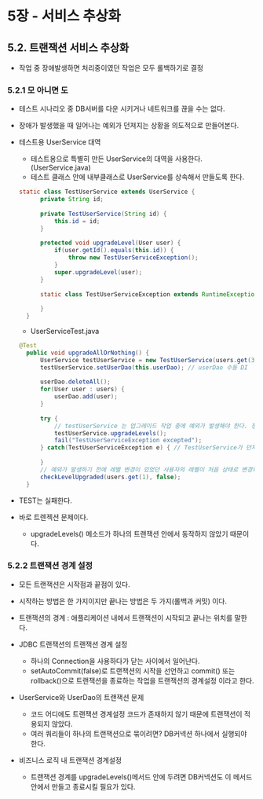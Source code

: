 # 5장 - 서비스 추상화

## 5.2. 트랜잭션 서비스 추상화
* 작업 중 장애발생하면 처리중이였던 작업은 모두 롤백하기로 결정

### 5.2.1 모 아니면 도
* 테스트 시나리오 중 DB서버를 다운 시키거나 네트워크를 끊을 수는 없다.
* 장애가 발생했을 때 일어나는 예외가 던져지는 상황을 의도적으로 만들어본다.
* 테스트용 UserService 대역
  * 테스트용으로 특별히 만든 UserService의 대역을 사용한다. (UserService.java)
  * 테스트 클래스 안에 내부클래스로 UserService를 상속해서 만들도록 한다.
  ```java
  static class TestUserService extends UserService {
		private String id;
		
		private TestUserService(String id) {
			this.id = id;
		}
		
		protected void upgradeLevel(User user) {
			if(user.getId().equals(this.id)) {
				throw new TestUserServiceException();
			}
			super.upgradeLevel(user);
		}
		
		static class TestUserServiceException extends RuntimeException {
			
		}
	}
  ```
  * UserServiceTest.java
  ```java
  @Test
	public void upgradeAllOrNothing() {
		UserService testUserService = new TestUserService(users.get(3).getId()); // 예외를 발생시킬 네 번째 사용자의 id를 넣어서 생성한다.
		testUserService.setUserDao(this.userDao); // userDao 수동 DI
		
		userDao.deleteAll();
		for(User user : users) {
			userDao.add(user);
		}
		
		try {
			// testUserService 는 업그레이드 작업 중에 예외가 발생해야 한다. 정상 종료라면 문제가 있으니 실패
			testUserService.upgradeLevels();
			fail("TestUserServiceException excepted");
		} catch(TestUserServiceException e) { // TestUserService가 던져주는 예외를 잡아서 계속 진행되도록 한다. 그 외의 예외라면 테스트 실패
			
		}
		// 예외가 발생하기 전에 레벨 변경이 있었던 사용자의 레벨이 처음 상태로 변경되었는지 확인
		checkLevelUpgraded(users.get(1), false);
	}
  ```

* TEST는 실패한다.
* 바로 트렌젝션 문제이다.
  * upgradeLevels() 메소드가 하나의 트랜잭션 안에서 동작하지 않았기 때문이다.
   
### 5.2.2 트랜잭션 경계 설정
* 모든 트랜잭션은 시작점과 끝점이 있다.
* 시작하는 방법은 한 가지이지만 끝나는 방법은 두 가지(롤백과 커밋) 이다.
* 트랜잭션의 경계 : 애플리케이션 내에서 트랜잭션이 시작되고 끝나는 위치를 말한다.

* JDBC 트랜잭션의 트랜잭션 경계 설정
  * 하나의 Connection을 사용하다가 닫는 사이에서 일어난다.
  * setAutoCommit(false)로 트랜잭션의 시작을 선언하고 commit() 또는 rollback()으로 트랜잭션을 종료하는 작업을 트랜잭션의 경계설정 이라고 한다.
* UserService와 UserDao의 트랜잭션 문제
  * 코드 어디에도 트랜잭션 경계설정 코드가 존재하지 않기 때문에 트랜잭션이 적용되지 않았다.
  * 여러 쿼리들이 하나의 트랜잭션으로 묶이려면? DB커넥션 하나에서 실행되야 한다.
* 비즈니스 로직 내 트랜잭션 경계설정
  * 트랜잭션 경계를 upgradeLevels()메서드 안에 두려면 DB커넥션도 이 메서드 안에서 만들고 종료시킬 필요가 있다.
